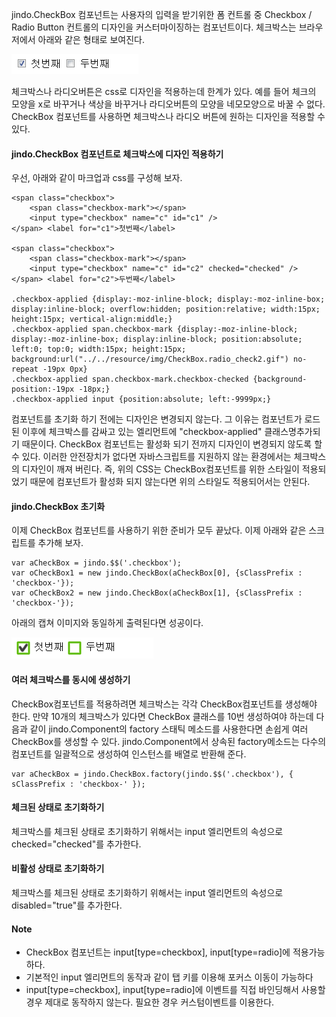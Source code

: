 jindo.CheckBox 컴포넌트는 사용자의 입력을 받기위한 폼 컨트롤 중 Checkbox / Radio Button 컨트롤의 디자인을 커스터마이징하는 컴포넌트이다. 체크박스는 브라우저에서 아래와 같은 형태로 보여진다. 
 
![](example_01.png "")
 
체크박스나 라디오버튼은 css로 디자인을 적용하는데 한계가 있다. 예를 들어 체크의 모양을 x로 바꾸거나 색상을 바꾸거나 라디오버튼의 모양을 네모모양으로 바꿀 수 없다. CheckBox 컴포넌트를 사용하면 체크박스나 라디오 버튼에 원하는 디자인을 적용할 수 있다.

#### jindo.CheckBox 컴포넌트로 체크박스에 디자인 적용하기

우선, 아래와 같이 마크업과 css를 구성해 보자.

	<span class="checkbox">
	    <span class="checkbox-mark"></span>
	    <input type="checkbox" name="c" id="c1" />
	</span> <label for="c1">첫번째</label>
	 
	<span class="checkbox">
	    <span class="checkbox-mark"></span>
	    <input type="checkbox" name="c" id="c2" checked="checked" />
	</span> <label for="c2">두번째</label>

	.checkbox-applied {display:-moz-inline-block; display:-moz-inline-box; display:inline-block; overflow:hidden; position:relative; width:15px; height:15px; vertical-align:middle;}
	.checkbox-applied span.checkbox-mark {display:-moz-inline-block; display:-moz-inline-box; display:inline-block; position:absolute; left:0; top:0; width:15px; height:15px; background:url("../../resource/img/CheckBox.radio_check2.gif") no-repeat -19px 0px}
	.checkbox-applied span.checkbox-mark.checkbox-checked {background-position:-19px -18px;}
	.checkbox-applied input {position:absolute; left:-9999px;}

컴포넌트를 초기화 하기 전에는 디자인은 변경되지 않는다. 그 이유는 컴포넌트가 로드된 이후에 체크박스를 감싸고 있는 엘리먼트에 "checkbox-applied" 클래스명추가되기 때문이다. CheckBox 컴포넌트는 활성화 되기 전까지 디자인이 변경되지 않도록 할 수 있다. 이러한 안전장치가 없다면 자바스크립트를 지원하지 않는 환경에서는 체크박스의 디자인이 깨져 버린다.
즉, 위의 CSS는 CheckBox컴포넌트를 위한 스타일이 적용되었기 때문에 컴포넌트가 활성화 되지 않는다면 위의 스타일도 적용되어서는 안된다. 

#### jindo.CheckBox 초기화

이제 CheckBox 컴포넌트를 사용하기 위한 준비가 모두 끝났다. 이제 아래와 같은 스크립트를 추가해 보자.

	var aCheckBox = jindo.$$('.checkbox');
	var oCheckBox1 = new jindo.CheckBox(aCheckBox[0], {sClassPrefix : 'checkbox-'});
	var oCheckBox2 = new jindo.CheckBox(aCheckBox[1], {sClassPrefix : 'checkbox-'});

아래의 캡쳐 이미지와 동일하게 출력된다면 성공이다. 

![](example_02.png "")

#### 여러 체크박스를 동시에 생성하기

CheckBox컴포넌트를 적용하려면 체크박스는 각각 CheckBox컴포넌트를 생성해야 한다.
만약 10개의 체크박스가 있다면 CheckBox 클래스를 10번 생성하여야 하는데 다음과 같이 jindo.Component의 factory 스태틱 메소드를 사용한다면 손쉽게 여러 CheckBox를 생성할 수 있다. jindo.Component에서 상속된 factory메소드는 다수의 컴포넌트를 일괄적으로 생성하여 인스턴스를 배열로 반환해 준다.

	var aCheckBox = jindo.CheckBox.factory(jindo.$$('.checkbox'), { sClassPrefix : 'checkbox-' });

#### 체크된 상태로 초기화하기

체크박스를 체크된 상태로 초기화하기 위해서는 input 엘리먼트의 속성으로 checked="checked"를 추가한다.

#### 비활성 상태로 초기화하기

체크박스를 체크된 상태로 초기화하기 위해서는 input 엘리먼트의 속성으로 disabled="true"를 추가한다.

#### Note

* CheckBox 컴포넌트는 input[type=checkbox], input[type=radio]에 적용가능하다.
* 기본적인 input 엘리먼트의 동작과 같이 탭 키를 이용해 포커스 이동이 가능하다
* input[type=checkbox], input[type=radio]에 이벤트를 직접 바인딩해서 사용할 경우 제대로 동작하지 않는다. 필요한 경우 커스텀이벤트를 이용한다.
